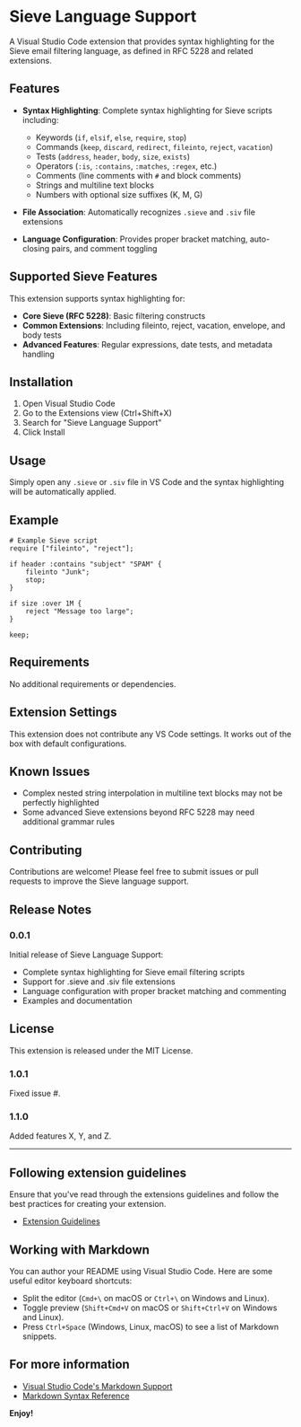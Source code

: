 # Sieve Language Support

A Visual Studio Code extension that provides syntax highlighting for the Sieve email filtering language, as defined in RFC 5228 and related extensions.

## Features

- **Syntax Highlighting**: Complete syntax highlighting for Sieve scripts including:
  - Keywords (`if`, `elsif`, `else`, `require`, `stop`)
  - Commands (`keep`, `discard`, `redirect`, `fileinto`, `reject`, `vacation`)
  - Tests (`address`, `header`, `body`, `size`, `exists`)
  - Operators (`:is`, `:contains`, `:matches`, `:regex`, etc.)
  - Comments (line comments with `#` and block comments)
  - Strings and multiline text blocks
  - Numbers with optional size suffixes (K, M, G)

- **File Association**: Automatically recognizes `.sieve` and `.siv` file extensions

- **Language Configuration**: Provides proper bracket matching, auto-closing pairs, and comment toggling

## Supported Sieve Features

This extension supports syntax highlighting for:
- **Core Sieve (RFC 5228)**: Basic filtering constructs
- **Common Extensions**: Including fileinto, reject, vacation, envelope, and body tests
- **Advanced Features**: Regular expressions, date tests, and metadata handling

## Installation

1. Open Visual Studio Code
2. Go to the Extensions view (Ctrl+Shift+X)
3. Search for "Sieve Language Support"
4. Click Install

## Usage

Simply open any `.sieve` or `.siv` file in VS Code and the syntax highlighting will be automatically applied.

## Example

```sieve
# Example Sieve script
require ["fileinto", "reject"];

if header :contains "subject" "SPAM" {
    fileinto "Junk";
    stop;
}

if size :over 1M {
    reject "Message too large";
}

keep;
```

## Requirements

No additional requirements or dependencies.

## Extension Settings

This extension does not contribute any VS Code settings. It works out of the box with default configurations.

## Known Issues

- Complex nested string interpolation in multiline text blocks may not be perfectly highlighted
- Some advanced Sieve extensions beyond RFC 5228 may need additional grammar rules

## Contributing

Contributions are welcome! Please feel free to submit issues or pull requests to improve the Sieve language support.

## Release Notes

### 0.0.1

Initial release of Sieve Language Support:
- Complete syntax highlighting for Sieve email filtering scripts
- Support for .sieve and .siv file extensions
- Language configuration with proper bracket matching and commenting
- Examples and documentation

## License

This extension is released under the MIT License.

### 1.0.1

Fixed issue #.

### 1.1.0

Added features X, Y, and Z.

---

## Following extension guidelines

Ensure that you've read through the extensions guidelines and follow the best practices for creating your extension.

* [Extension Guidelines](https://code.visualstudio.com/api/references/extension-guidelines)

## Working with Markdown

You can author your README using Visual Studio Code. Here are some useful editor keyboard shortcuts:

* Split the editor (`Cmd+\` on macOS or `Ctrl+\` on Windows and Linux).
* Toggle preview (`Shift+Cmd+V` on macOS or `Shift+Ctrl+V` on Windows and Linux).
* Press `Ctrl+Space` (Windows, Linux, macOS) to see a list of Markdown snippets.

## For more information

* [Visual Studio Code's Markdown Support](http://code.visualstudio.com/docs/languages/markdown)
* [Markdown Syntax Reference](https://help.github.com/articles/markdown-basics/)

**Enjoy!**
